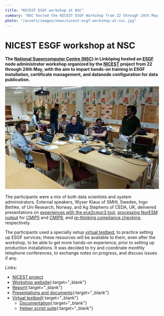 ```yaml
---
title: "NICEST ESGF workshop at NSC"
summary: "NSC hosted the NICEST ESGF Workshop from 22 through 24th May, with the aim to impart hands-on training in ESGF installation, certificate management, and datanode configuration for data publication."
photo: "/assets/images/news/nicest-esgf-workshop-at-nsc.jpg"
---
```


NICEST ESGF workshop at NSC
===========================

**The [National Supercomputer Centre (NSC)](https://nsc.liu.se/) in Linköping hosted an [ESGF](https://esgf.llnl.gov/) node administrator workshop organized by the [NICEST](/nicest/) project from 22 through 24th May, with the aim to impart hands-on training in ESGF installation, certificate management, and datanode configuration for data publication.**

<a href="/assets/images/news/nicest-esgf-workshop-at-nsc.jpg" class="smallpic"><img src="/assets/images/news/nicest-esgf-workshop-at-nsc.jpg"></a>

The participants were a mix of both data scientists and system administrators. External speakers, Wyser Klaus of SMHI, Sweden, Ingo Bethke, of Uni Research, Norway,  and Ag Stephens of CEDA, UK, delivered presentations on [experiences with the ece2cmor3 tool](https://drive.google.com/open?id=1weVn-D5wc3UUdVE8dtb_Bze5iMps_1-n), [processing NorESM output](https://drive.google.com/open?id=1zthUO_Yflrp3op6m378_ZklfMUpuWydJ) for [CMIP5](https://cmip.llnl.gov/cmip5/) and [CMIP6](https://www.wcrp-climate.org/wgcm-cmip/wgcm-cmip6), and [re-thinking compliance checking](https://drive.google.com/open?id=1GCKTn2B9-l9SIqNy5xpmZOMtlt0LcrJf), respectively.

The participants used a specially setup [virtual testbed](http://esg-dn2.nsc.liu.se/virtualtestbed/checklist.pdf), to practice setting up ESGF services; these resources will be available to them, even after the workshop, to be able to get more hands-on experience, prior to setting up production installations. It was decided to try and coordinate monthly telephone conferences, to exchange notes on progress, and discuss issues if any.

Links:
* [NICEST project](/nicest/)
* [Workshop website](https://www.nsc.liu.se/announcements/ESGF/workshop-May-2018/){:target="_blank"}
* [Report](https://docs.google.com/document/d/1J_9CKzxfEHMmv_rDQgNibIsuTE1_vA1EBRImdtVIQTw/edit){:target="_blank"}
* [Presentations and documents](https://drive.google.com/drive/folders/1j563x7VFbo3WcQM9uBVjOClW1xj8oaEc){:target="_blank"}
* [Virtual testbed](http://esg-dn2.nsc.liu.se/virtualtestbed/checklist.pdf){:target="_blank"}
    * [Documentation](http://esg-dn2.nsc.liu.se/virtualtestbed/checklist.pdf){:target="_blank"}
    * [Helper script suite](https://github.com/snic-nsc/esgfcodesprint.git){:target="_blank"}
